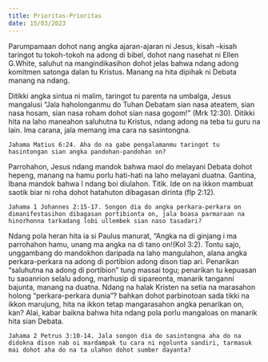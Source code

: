 ```yaml
---
title: Prioritas-Prioritas
date: 15/03/2023
---
```


Parumpamaan dohot nang angka ajaran-ajaran ni Jesus, kisah –kisah taringot tu tokoh-tokoh na adong di bibel, dohot nang nasehat ni Ellen G.White, saluhut na mangindikasihon dohot jelas bahwa ndang adong komitmen satonga dalan tu Kristus. Manang na hita dipihak ni Debata manang na ndang.

Ditikki angka sintua ni malim, taringot tu parenta na umbalga, Jesus mangalusi “Jala haholonganmu do Tuhan Debatam sian nasa ateatem, sian nasa hosam, sian nasa roham dohot sian nasa gogom!" (Mrk 12:30). Ditikki hita na laho maneahon saluhutna tu Kristus, ndang adong na teba tu guru na lain. Ima carana, jala memang ima cara na sasintongna.

`Jahama Matius 6:24. Aha do na gabe pengalamanmu taringot tu hasintongan sian angka pandohan-pandohan on?`

Parrohahon, Jesus ndang mandok bahwa maol do melayani Debata dohot hepeng, manang na hamu porlu hati-hati na laho melayani duatna. Gantina, Ibana mandok bahwa I ndang boi diulahon. Titik. Ide on na ikkon mambuat saotik biar ni roha dohot hatahuton dibagasan dirinta (flp 2:12).

`Jahama 1 Johannes 2:15-17. Songon dia do angka perkara-perkara on dimanifestasihon dibagasan portibionta on, jala boasa parmaraan na hinorhonna tarkadang lobi ullembek sian naso tasadari?`

Ndang pola heran hita ia si Paulus manurat, “Angka na di ginjang i ma parrohahon hamu, unang ma angka na di tano on!(Kol 3:2). Tontu sajo, unggambang do mandokhon daripada na laho mangulahon, alana angka perkara-perkara na adong di portibion adong dison tiap ari. Penarikan “saluhutna na adong di portibion” tung massai togu; penarikan tu kepuasan tu saoanrion selalu adong, marhusip di sipareonta, manarik tanganni bajunta, manang na duatna. Ndang na halak Kristen na setia na marasahon holong “perkara-perkara dunia”? bahkan dohot parbinotoan sada tikki na ikkon marujung, hita na ikkon tetap mangarasahon angka penarikan on, kan? Alai, kabar baikna bahwa hita ndang pola porlu mangaloas on manarik hita sian Debata.

`Jahama 2 Petrus 3:10-14. Jala songon dia do sasintongna aha do na didokna dison nab oi mardampak tu cara ni ngolunta sandiri, tarmasuk mai dohot aha do na ta ulahon dohot sumber dayanta?`